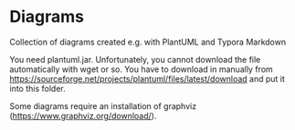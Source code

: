 # Diagrams
Collection of diagrams created e.g. with PlantUML and Typora Markdown



You need plantuml.jar. Unfortunately, you cannot download the file automatically with wget or so. You have  to download in manually from https://sourceforge.net/projects/plantuml/files/latest/download and put it into this folder.

Some diagrams require an installation of graphviz (https://www.graphviz.org/download/).

